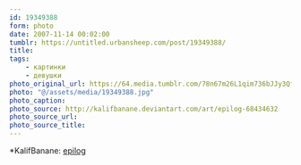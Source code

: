 ```yaml
---
id: 19349388
form: photo
date: 2007-11-14 00:02:00
tumblr: https://untitled.urbansheep.com/post/19349388/
title:
tags:
    - картинки
    - девушки
photo_original_url: https://64.media.tumblr.com/78n67m26L1qim736bJJy3Qff_1280.jpg
photo: "@/assets/media/19349388.jpg"
photo_caption:
photo_source: http://kalifbanane.deviantart.com/art/epilog-68434632
photo_source_url:
photo_source_title:
---
```


<p>*KalifBanane: <a href="http://kalifbanane.deviantart.com/art/epilog-68434632">epilog </a></p>
